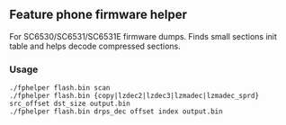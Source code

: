 ## Feature phone firmware helper

For SC6530/SC6531/SC6531E firmware dumps. Finds small sections init table and helps decode compressed sections.

### Usage

`./fphelper flash.bin scan`  
`./fphelper flash.bin {copy|lzdec2|lzdec3|lzmadec|lzmadec_sprd} src_offset dst_size output.bin`  
`./fphelper flash.bin drps_dec offset index output.bin`  
